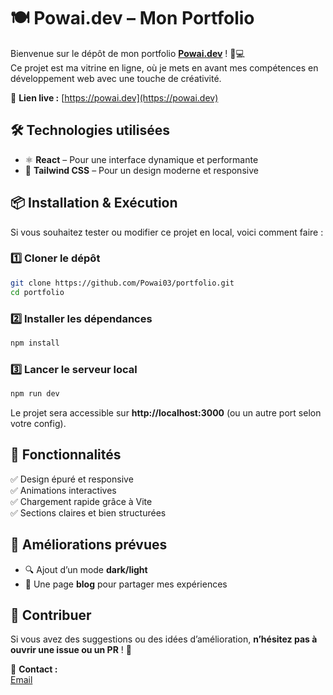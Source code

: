 # 🍽️ Powai.dev – Mon Portfolio

Bienvenue sur le dépôt de mon portfolio **[Powai.dev](https://powai.dev)** ! 🎨💻  
Ce projet est ma vitrine en ligne, où je mets en avant mes compétences en développement web avec une touche de créativité.  


🔗 **Lien live :** [https://powai.dev](https://powai.dev)  

## 🛠️ Technologies utilisées  

- ⚛️ **React** – Pour une interface dynamique et performante  
- 🎨 **Tailwind CSS** – Pour un design moderne et responsive  

## 📦 Installation & Exécution  

Si vous souhaitez tester ou modifier ce projet en local, voici comment faire :  

### 1️⃣ Cloner le dépôt  
```bash
git clone https://github.com/Powai03/portfolio.git
cd portfolio
```

### 2️⃣ Installer les dépendances  
```bash
npm install
```

### 3️⃣ Lancer le serveur local  
```bash
npm run dev
```
Le projet sera accessible sur **http://localhost:3000** (ou un autre port selon votre config).  

## 📸 Fonctionnalités  

✅ Design épuré et responsive  
✅ Animations interactives  
✅ Chargement rapide grâce à Vite  
✅ Sections claires et bien structurées  

## 🌱 Améliorations prévues  

- 🔍 Ajout d’un mode **dark/light**  
- 📝 Une page **blog** pour partager mes expériences  

## 🤝 Contribuer  

Si vous avez des suggestions ou des idées d’amélioration, **n’hésitez pas à ouvrir une issue ou un PR** ! 🎉  

📩 **Contact :**  
[Email](mailto:kilian.dlcsr92@gmail.com)  


